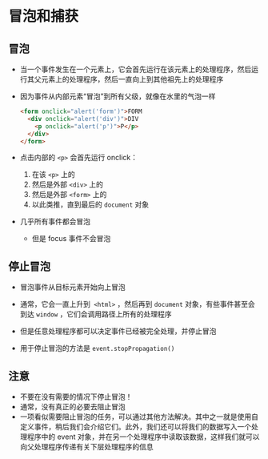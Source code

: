 # 冒泡和捕获

## 冒泡

+ 当一个事件发生在一个元素上，它会首先运行在该元素上的处理程序，然后运行其父元素上的处理程序，然后一直向上到其他祖先上的处理程序
+ 因为事件从内部元素“冒泡”到所有父级，就像在水里的气泡一样

  ```html
  <form onclick="alert('form')">FORM
    <div onclick="alert('div')">DIV
      <p onclick="alert('p')">P</p>
    </div>
  </form>
  ```

+ 点击内部的 `<p>` 会首先运行 onclick：

  1. 在该 `<p>` 上的
  2. 然后是外部 `<div>` 上的
  3. 然后是外部 `<form>` 上的
  4. 以此类推，直到最后的 `document` 对象

+ 几乎所有事件都会冒泡

  + 但是 focus 事件不会冒泡

## 停止冒泡

+ 冒泡事件从目标元素开始向上冒泡
+ 通常，它会一直上升到` <html>` ，然后再到 `document` 对象，有些事件甚至会到达 `window` ，它们会调用路径上所有的处理程序

+ 但是任意处理程序都可以决定事件已经被完全处理，并停止冒泡
+ 用于停止冒泡的方法是 `event.stopPropagation()`

## 注意

+ 不要在没有需要的情况下停止冒泡！
+ 通常，没有真正的必要去阻止冒泡
+ 一项看似需要阻止冒泡的任务，可以通过其他方法解决。其中之一就是使用自定义事件，稍后我们会介绍它们。此外，我们还可以将我们的数据写入一个处理程序中的 event 对象，并在另一个处理程序中读取该数据，这样我们就可以向父处理程序传递有关下层处理程序的信息
